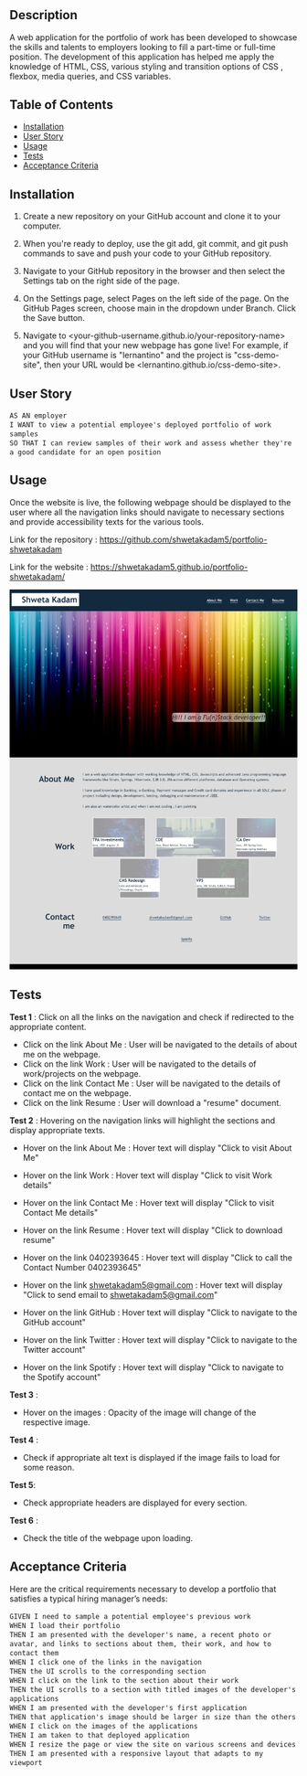 # <Your-Project-Title>

## Description

A web application for the portfolio of work has been developed to showcase the skills and talents to employers looking to fill a part-time or full-time position.
The development of this application has helped me apply the knowledge of HTML, CSS, various styling and transition options of CSS , flexbox, media queries, and CSS variables.  

## Table of Contents 

- [Installation](#installation)
- [User Story](#user-story)
- [Usage](#usage)
- [Tests](#tests)
- [Acceptance Criteria](#acceptance-criteria)
## Installation

1. Create a new repository on your GitHub account and clone it to your computer.

2. When you're ready to deploy, use the git add, git commit, and git push commands to save and push your code to your GitHub repository.

3. Navigate to your GitHub repository in the browser and then select the Settings tab on the right side of the page.

4. On the Settings page, select Pages on the left side of the page. On the GitHub Pages screen, choose main in the dropdown under Branch. Click the Save button.

5. Navigate to <your-github-username.github.io/your-repository-name> and you will find that your new webpage has gone live! For example, if your GitHub username is "lernantino" and the project is "css-demo-site", then your URL would be <lernantino.github.io/css-demo-site>.

## User Story

```
AS AN employer
I WANT to view a potential employee's deployed portfolio of work samples
SO THAT I can review samples of their work and assess whether they're a good candidate for an open position
```



## Usage
Once the website is live, the following webpage should be displayed to the user where all the navigation links should navigate to necessary sections and provide accessibility texts for the various tools.

Link for the repository : https://github.com/shwetakadam5/portfolio-shwetakadam

Link for the website : https://shwetakadam5.github.io/portfolio-shwetakadam/


![alt text](assets/images/PortfolioHomePage.jpeg)



## Tests

**Test 1** : Click on all the links on the navigation and check if redirected to the appropriate content.
- Click on the link About Me : User will be navigated to the details of about me on the webpage.
- Click on the link Work : User will be navigated to the details of work/projects on the webpage.
- Click on the link Contact Me : User will be navigated to the details of contact me on the webpage.
- Click on the link Resume : User will download a "resume" document.

**Test 2** : Hovering on the navigation links will highlight the sections and display appropriate texts.
- Hover on the link About Me : Hover text will display "Click to visit About Me"
- Hover on the link Work : Hover text will display "Click to visit Work details"
- Hover on the link Contact Me : Hover text will display "Click to visit Contact Me details"
- Hover on the link Resume : Hover text will display "Click to download resume"

- Hover on the link 0402393645 : Hover text will display "Click to call the Contact Number 0402393645"
- Hover on the link shwetakadam5@gmail.com : Hover text will display "Click to send email to shwetakadam5@gmail.com"
- Hover on the link GitHub : Hover text will display "Click to navigate to the GitHub account"
- Hover on the link Twitter : Hover text will display "Click to navigate to the Twitter account"
- Hover on the link Spotify : Hover text will display "Click to navigate to the Spotify account"


**Test 3** :
- Hover on the images : Opacity of the image will change of the respective image.

**Test 4** : 
- Check if appropriate alt text is displayed if the image fails to load for some reason.

**Test 5**: 
- Check appropriate headers are displayed for every section.

**Test 6** : 
- Check the title of the webpage upon loading.


## Acceptance Criteria

Here are the critical requirements necessary to develop a portfolio that satisfies a typical hiring manager’s needs:

```
GIVEN I need to sample a potential employee's previous work
WHEN I load their portfolio
THEN I am presented with the developer's name, a recent photo or avatar, and links to sections about them, their work, and how to contact them
WHEN I click one of the links in the navigation
THEN the UI scrolls to the corresponding section
WHEN I click on the link to the section about their work
THEN the UI scrolls to a section with titled images of the developer's applications
WHEN I am presented with the developer's first application
THEN that application's image should be larger in size than the others
WHEN I click on the images of the applications
THEN I am taken to that deployed application
WHEN I resize the page or view the site on various screens and devices
THEN I am presented with a responsive layout that adapts to my viewport
```